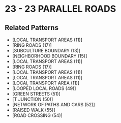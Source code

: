 # 23 - 23 PARALLEL ROADS

## Related Patterns

- [LOCAL TRANSPORT AREAS (11)]
- [RING ROADS (17)]
- [SUBCULTURE BOUNDARY (13)]
- [NEIGHBORHOOD BOUNDARY (15)]
- [LOCAL TRANSPORT AREAS (11)]
- [RING ROADS (17)]
- [LOCAL TRANSPORT AREAS (11)]
- [LOCAL TRANSPORT AREAS (11)]
- [LOCAl, TRANSPORT AREA (11)]
- [LOOPED LOCAL ROADS (49)]
- [GREEN STREETS (51)]
- [T JUNCTION (50)]
- [NETWORK OF PATHS AND CARS (52)]
- [RAlSED WALK (55)]
- [ROAD CROSSING (54)]
